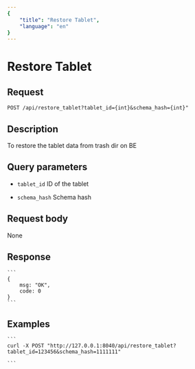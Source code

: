 ```yaml
---
{
    "title": "Restore Tablet",
    "language": "en"
}
---
```


<!-- 
Licensed to the Apache Software Foundation (ASF) under one
or more contributor license agreements.  See the NOTICE file
distributed with this work for additional information
regarding copyright ownership.  The ASF licenses this file
to you under the Apache License, Version 2.0 (the
"License"); you may not use this file except in compliance
with the License.  You may obtain a copy of the License at

  http://www.apache.org/licenses/LICENSE-2.0

Unless required by applicable law or agreed to in writing,
software distributed under the License is distributed on an
"AS IS" BASIS, WITHOUT WARRANTIES OR CONDITIONS OF ANY
KIND, either express or implied.  See the License for the
specific language governing permissions and limitations
under the License.
-->

# Restore Tablet

## Request

`POST /api/restore_tablet?tablet_id={int}&schema_hash={int}"`

## Description

To restore the tablet data from trash dir on BE

## Query parameters

* `tablet_id`
    ID of the tablet

* `schema_hash`
    Schema hash       


## Request body

None

## Response

    ```
    {
        msg: "OK",
        code: 0
    }
    ```
## Examples


    ```
    curl -X POST "http://127.0.0.1:8040/api/restore_tablet?tablet_id=123456&schema_hash=1111111"

    ```


